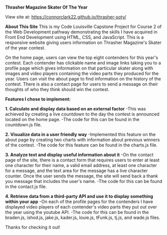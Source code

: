 **Thrasher Magazine Skater Of The Year**

View site at:
https://connorclark22.github.io/thrasher-soty/


**About This Site**
This is my Code Louisville Capstone Project for Course 2 of the Web Development pathway demonstrating the skills I have acquired in Front End Development using HTML, CSS, and JavaScript. This is a responsive website giving users information on Thrasher Magazine's Skater of the year contest.

On the home page, users can view the top eight contenders for this year's contest. Each contender has clickable name and image links taking you to a profile page which gives information on that particular skater along with images and video players containing the video parts they produced for the year. Users can visit the about page to find information on the history of the contest. There is also a contact page for users to send a message on their thoughts of who they think should win the contest.

**Features I chose to implement:**
    
**1. Calculate and display data based on an external factor**
-This was achieved by creating a live countdown to the day the contest is announced located on the home page. 
-The code for this can be found in the countdown.js file. 

**2. Visualize data in a user friendly way**
-Implemented this feature on the about page by creating two charts with information about previous winners of the contest.
-The code for this feature can be found in the charts.js file.

**3. Analyze text and display useful information about it**
-On the contact page of the site, there is a contact form that requires users to enter at least one character for their name, a valid email address, at least one character for a message, and the text area for the message has a live character counter. Once the user sends the message, the site will send back a thank you message that includes the user's name.
-The code for this can be found in the contact.js file.

**4. Retrieve data from a third-party API and use it to display something within your app**
-On each of the profile pages for the contenders I have displayed video players of each contender's video parts they put out over the year using the youtube API.
-The code for this can be found in the braden.js, ishod.js, jake.js, kader.js, louie.js, tFunk.js, tj.js, and wade.js files.


Thanks for checking it out!




 